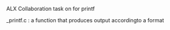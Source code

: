 ALX Collaboration task on for printf

_printf.c : a function that produces output accordingto a format
